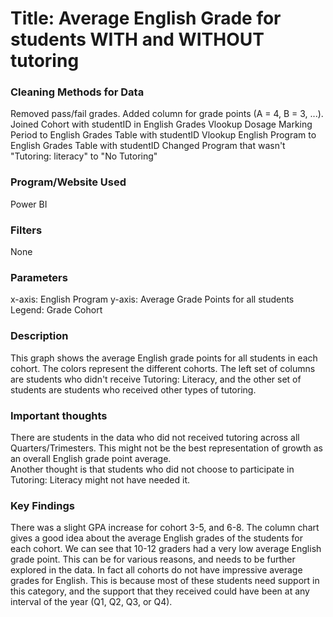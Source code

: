 # Title: Average English Grade for students WITH and WITHOUT tutoring

### Cleaning Methods for Data

Removed pass/fail grades.
Added column for grade points (A = 4, B = 3, ...).
Joined Cohort with studentID in English Grades
Vlookup Dosage Marking Period to English Grades Table with studentID
Vlookup English Program to English Grades Table with studentID
Changed Program that wasn't "Tutoring: literacy" to "No Tutoring"

### Program/Website Used

Power BI

### Filters

None

### Parameters

x-axis: English Program
y-axis: Average Grade Points for all students
Legend: Grade Cohort

### Description

This graph shows the average English grade points for all students in each cohort. The colors represent the different cohorts. The left set of columns are students who didn't receive Tutoring: Literacy, and the other set of students are students who received other types of tutoring.

### Important thoughts

There are students in the data who did not received tutoring across all Quarters/Trimesters. This might not be the best representation of growth as an overall English grade point average.  
Another thought is that students who did not choose to participate in Tutoring: Literacy might not have needed it.

### Key Findings

There was a slight GPA increase for cohort 3-5, and 6-8. The column chart gives a good idea about the average English grades of the students for each cohort. We can see that 10-12 graders had a very low average English grade point. This can be for various reasons, and needs to be further explored in the data. In fact all cohorts do not have impressive average grades for English. This is because most of these students need support in this category, and the support that they received could have been at any interval of the year (Q1, Q2, Q3, or Q4).